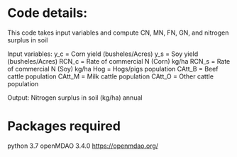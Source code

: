 
# Code details:
This code takes input variables and compute CN, MN, FN, GN, and nitrogen surplus in soil

Input variables:
 y_c   =  Corn yield (busheles/Acres) 
 y_s   =  Soy yield (busheles/Acres) 
 RCN_c = Rate of commercial N (Corn) kg/ha
 RCN_s = Rate of commercial N (Soy) kg/ha
 Hog   = Hogs/pigs population
 CAtt_B = Beef cattle population
 CAtt_M = Milk cattle population
 CAtt_O = Other cattle population
 
Output: Nitrogen surplus in soil (kg/ha) annual 

# Packages required
python 3.7
openMDAO 3.4.0 https://openmdao.org/
